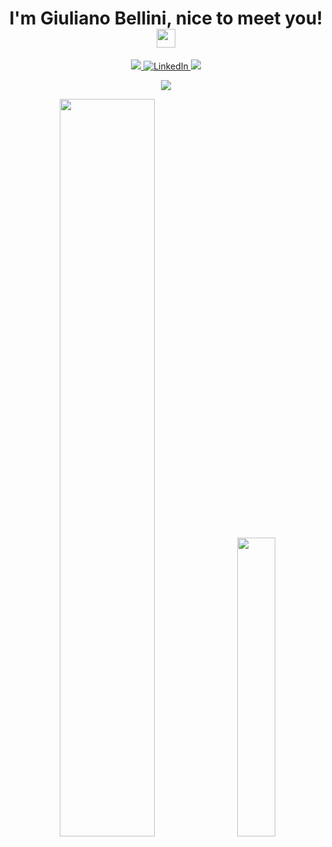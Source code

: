 <h1 align="center"> I'm Giuliano Bellini, nice to meet you! <img src = "https://raw.githubusercontent.com/MartinHeinz/MartinHeinz/master/wave.gif" width = 30px> </h1>

<p align="center">
  <a href="mailto:gyulyvgc99@gmail.com?subject=Feedback%20From%20Github&body=Hello," target="_blank">
    <img src="https://img.shields.io/badge/Gmail-D14836?style=for-the-badge&logo=gmail&logoColor=white"/>
  </a>
  <a href="https://www.linkedin.com/in/giuliano-bellini-b01286216/" target="_blank">
    <img alt="LinkedIn" src="https://img.shields.io/badge/LinkedIn-0077B5?style=for-the-badge&logo=linkedin&logoColor=white">
  </a>  
  <a href="https://twitter.com/GyulyVGC" target="_blank">
      <img src="https://img.shields.io/badge/Twitter-1DA1F2.svg?style=for-the-badge&logo=twitter&logoColor=white"/>
  </a>
</p>

<p align="center">
<img src="https://readme-typing-svg.herokuapp.com?lines=Computer+Science+student+from+Italy;Tech+enthusiast;Sleep,+Code,+Hike,+Eat,+Repeat;&center=true&width=500&height=45">
</p>

<p align="center">
<img width="55%" src="https://github-readme-stats.vercel.app/api?username=GyulyVGC&show_icons=true&theme=tokyonight&hide=prs,issues,contribs"/>
&nbsp;
<img width="35%" src="https://github-readme-stats.vercel.app/api/top-langs/?username=GyulyVGC&layout=compact&theme=tokyonight"/>
</p>
  
<!--
**GyulyVGC/GyulyVGC** is a ✨ _special_ ✨ repository because its `README.md` (this file) appears on your GitHub profile.

Here are some ideas to get you started:

- 🔭 I’m currently working on ...
- 🌱 I’m currently learning ...
- 👯 I’m looking to collaborate on ...
- 🤔 I’m looking for help with ...
- 💬 Ask me about ...
- 📫 How to reach me: ...
- 😄 Pronouns: ...
- ⚡ Fun fact: ...
-->
